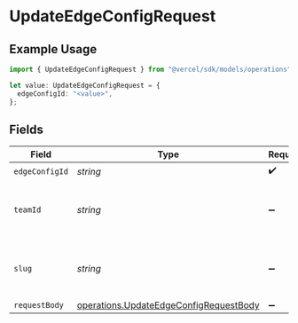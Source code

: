 # UpdateEdgeConfigRequest

## Example Usage

```typescript
import { UpdateEdgeConfigRequest } from "@vercel/sdk/models/operations";

let value: UpdateEdgeConfigRequest = {
  edgeConfigId: "<value>",
};
```

## Fields

| Field                                                                                            | Type                                                                                             | Required                                                                                         | Description                                                                                      |
| ------------------------------------------------------------------------------------------------ | ------------------------------------------------------------------------------------------------ | ------------------------------------------------------------------------------------------------ | ------------------------------------------------------------------------------------------------ |
| `edgeConfigId`                                                                                   | *string*                                                                                         | :heavy_check_mark:                                                                               | N/A                                                                                              |
| `teamId`                                                                                         | *string*                                                                                         | :heavy_minus_sign:                                                                               | The Team identifier to perform the request on behalf of.                                         |
| `slug`                                                                                           | *string*                                                                                         | :heavy_minus_sign:                                                                               | The Team slug to perform the request on behalf of.                                               |
| `requestBody`                                                                                    | [operations.UpdateEdgeConfigRequestBody](../../models/operations/updateedgeconfigrequestbody.md) | :heavy_minus_sign:                                                                               | N/A                                                                                              |